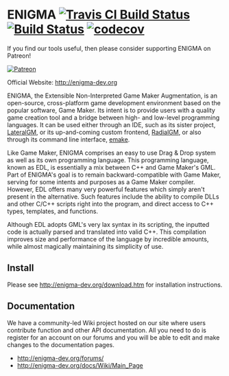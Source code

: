 # ENIGMA [![Travis CI Build Status](https://travis-ci.org/enigma-dev/enigma-dev.svg?branch=master)](https://travis-ci.org/enigma-dev/enigma-dev/) [![Build Status](https://dev.azure.com/enigma-dev/ENIGMA/_apis/build/status/enigma-dev.enigma-dev?branchName=master)](https://dev.azure.com/enigma-dev/ENIGMA/_build/latest?definitionId=6&branchName=master) [![codecov](https://codecov.io/gh/enigma-dev/enigma-dev/branch/master/graph/badge.svg)](https://codecov.io/gh/enigma-dev/enigma-dev)

If you find our tools useful, then please consider supporting ENIGMA on Patreon!

[![Patreon](https://enigma-dev.org/site/images/v4/patreon.png)](https://www.patreon.com/m/enigma_dev) 

Official Website: http://enigma-dev.org

ENIGMA, the Extensible Non-Interpreted Game Maker Augmentation, is an open-source, cross-platform game development environment based on the popular software, Game Maker. Its intent is to provide users with a quality game creation tool and a bridge between high- and low-level programming languages. It can be used either through an IDE, such as its sister project, [LateralGM](https://github.com/IsmAvatar/LateralGM), or its up-and-coming custom frontend, [RadialGM](https://github.com/enigma-dev/RadialGM), or also through its command line interface, [emake](CommandLine/emake).

Like Game Maker, ENIGMA comprises an easy to use Drag & Drop system as well as its own programming language. This programming language, known as EDL, is essentially a mix between C++ and Game Maker's GML. Part of ENIGMA's goal is to remain backward-compatible with Game Maker, serving for some intents and purposes as a Game Maker compiler. However, EDL offers many very powerful features which simply aren't present in the alternative. Such features include the ability to compile DLLs and other C/C++ scripts right into the program, and direct access to C++ types, templates, and functions.

Although EDL adopts GML's very lax syntax in its scripting, the inputted code is actually parsed and translated into valid C++. This compilation improves size and performance of the language by incredible amounts, while almost magically maintaining its simplicity of use.

## Install
Please see http://enigma-dev.org/download.htm for installation instructions.

## Documentation
We have a community-led Wiki project hosted on our site where users contribute function and other API documentation. All you need to do is register for an account on our forums and you will be able to edit and make changes to the documentation pages.
* http://enigma-dev.org/forums/
* http://enigma-dev.org/docs/Wiki/Main_Page

